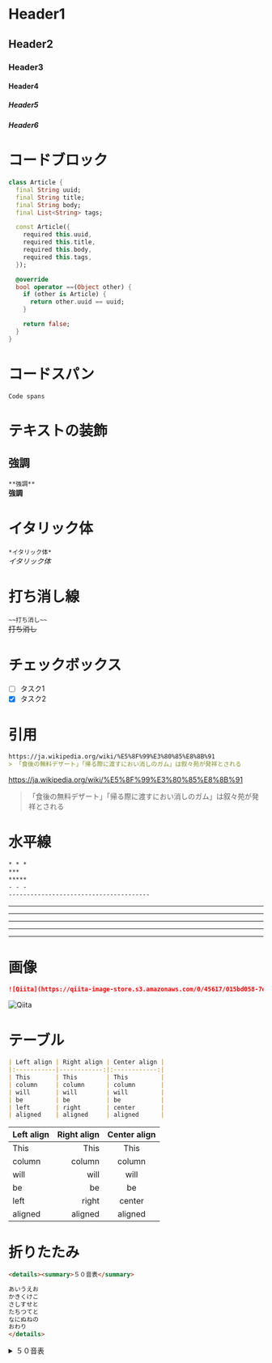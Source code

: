 # Header1
## Header2
### Header3
#### Header4
##### Header5
##### Header6

# コードブロック
```dart
class Article {
  final String uuid;
  final String title;
  final String body;
  final List<String> tags;

  const Article({
    required this.uuid,
    required this.title,
    required this.body,
    required this.tags,
  });

  @override
  bool operator ==(Object other) {
    if (other is Article) {
      return other.uuid == uuid;
    }

    return false;
  }
}
```

# コードスパン
`Code spans`

# テキストの装飾
## 強調
`**強調**`  
**強調**

# イタリック体
`*イタリック体*`  
*イタリック体*

# 打ち消し線
`~~打ち消し~~`  
~~打ち消し~~

# チェックボックス
- [ ] タスク1
- [x] タスク2

# 引用
```markdown
https://ja.wikipedia.org/wiki/%E5%8F%99%E3%80%85%E8%8B%91
> 「食後の無料デザート」「帰る際に渡すにおい消しのガム」は叙々苑が発祥とされる
```
https://ja.wikipedia.org/wiki/%E5%8F%99%E3%80%85%E8%8B%91
> 「食後の無料デザート」「帰る際に渡すにおい消しのガム」は叙々苑が発祥とされる

# 水平線
```markdown
* * *
***
*****
- - -
---------------------------------------
```
* * *
***
*****
- - -
---------------------------------------

# 画像
```markdown
![Qiita](https://qiita-image-store.s3.amazonaws.com/0/45617/015bd058-7ea0-e6a5-b9cb-36a4fb38e59c.png "Qiita")
```
![Qiita](https://qiita-image-store.s3.amazonaws.com/0/45617/015bd058-7ea0-e6a5-b9cb-36a4fb38e59c.png "Qiita")

# テーブル
```markdown
| Left align | Right align | Center align |
|:-----------|------------:|:------------:|
| This       | This        | This         |
| column     | column      | column       |
| will       | will        | will         |
| be         | be          | be           |
| left       | right       | center       |
| aligned    | aligned     | aligned      |
```

| Left align | Right align | Center align |
|:-----------|------------:|:------------:|
| This       | This        | This         |
| column     | column      | column       |
| will       | will        | will         |
| be         | be          | be           |
| left       | right       | center       |
| aligned    | aligned     | aligned      |

# 折りたたみ
```markdown
<details><summary>５０音表</summary>

あいうえお
かきくけこ
さしすせと
たちつてと
なにぬねの
おわり
</details>
```

<details><summary>５０音表</summary>

あいうえお
かきくけこ
さしすせと
たちつてと
なにぬねの
おわり
</details>